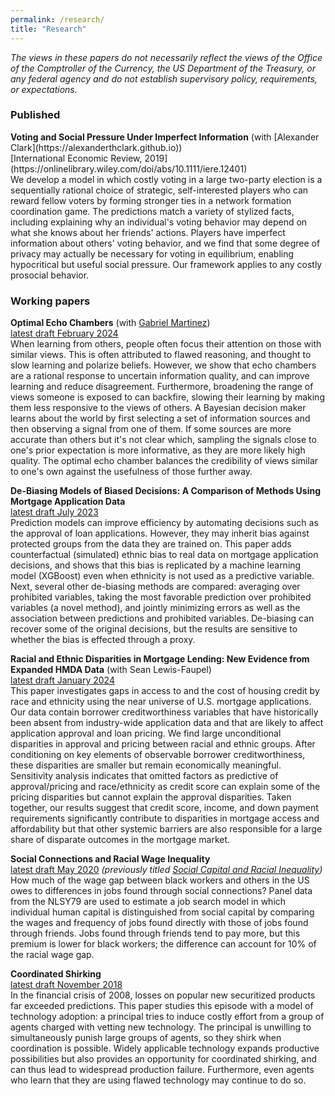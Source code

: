 ```yaml
---
permalink: /research/
title: "Research"
---
```


_The views in these papers do not necessarily reflect the views of the Office of the Comptroller of the Currency, the US  Department of the Treasury, or any federal agency and do not establish supervisory policy, requirements, or expectations._

<p style="text-align: right"><h3>Published</h3></p>
<b>Voting and Social Pressure Under Imperfect Information</b> (with [Alexander Clark](https://alexanderthclark.github.io)) <br>
[International Economic Review, 2019](https://onlinelibrary.wiley.com/doi/abs/10.1111/iere.12401) <br>
We develop a model in which costly voting in a large two-party election is a sequentially rational choice of strategic, self-interested players who can reward fellow voters by forming stronger ties in a network formation coordination game. The predictions match a variety of stylized facts, including explaining why an individual's voting behavior may depend on what she knows about her friends' actions. Players have imperfect information about others' voting behavior, and we find that some degree of privacy may actually be necessary for voting in equilibrium, enabling hypocritical but useful social pressure. Our framework applies to any costly prosocial behavior.

<p style="text-align: right">
<h3>Working papers</h3>
</p>

<b>Optimal Echo Chambers</b> (with [Gabriel Martinez](https://gabriel-martinez-roa.github.io/))<br>
[latest draft February 2024](https://arxiv.org/abs/2010.01249) <br>
When learning from others, people often focus their attention on those with similar views. This is often attributed to flawed reasoning, and thought to slow learning and polarize beliefs. However, we show that echo chambers are a rational response to uncertain information quality, and can improve learning and reduce disagreement. Furthermore, broadening the range of views someone is exposed to can backfire, slowing their learning by making them less responsive to the views of others. A Bayesian decision maker learns about the world by first selecting a set of information sources and then observing a signal from one of them. If some sources are more accurate than others but it's not clear which, sampling the signals close to one's prior expectation is more informative, as they are more likely high quality. The optimal echo chamber balances the credibility of views similar to one's own against the usefulness of those further away. 

<b>De-Biasing Models of Biased Decisions: A Comparison of Methods Using Mortgage Application Data</b><br>
[latest draft July 2023](https://arxiv.org/abs/2405.00895) <br>
Prediction models can improve efficiency by automating decisions such as the approval of loan applications. However, they may inherit bias against protected groups from the data they are trained on. This paper adds counterfactual (simulated) ethnic bias to real data on mortgage application decisions, and shows that this bias is replicated by a machine learning model (XGBoost) even when ethnicity is not used as a predictive variable. Next, several other de-biasing methods are compared: averaging over prohibited variables, taking the most favorable prediction over prohibited variables (a novel method), and jointly minimizing errors as well as the association between predictions and prohibited variables. De-biasing can recover some of the original decisions, but the results are sensitive to whether the bias is effected through a proxy.

<b>Racial and Ethnic Disparities in Mortgage Lending: New Evidence from Expanded HMDA Data</b> (with Sean Lewis-Faupel)<br>
[latest draft January 2024](https://arxiv.org/abs/2405.00910) <br>
This paper investigates gaps in access to and the cost of housing credit by race and ethnicity using the near universe of U.S. mortgage applications. Our data contain borrower creditworthiness variables that have historically been absent from industry-wide application data and that are likely to affect application approval and loan pricing. We find large unconditional disparities in approval and pricing between racial and ethnic groups. After conditioning on key elements of observable borrower creditworthiness, these disparities are smaller but remain economically meaningful. Sensitivity analysis indicates that omitted factors as predictive of approval/pricing and race/ethnicity as credit score can explain some of the pricing disparities but cannot explain the approval disparities. Taken together, our results suggest that credit score, income, and down payment requirements significantly contribute to disparities in mortgage access and affordability but that other systemic barriers are also responsible for a large share of disparate outcomes in the mortgage market.

<b>Social Connections and Racial Wage Inequality</b> <br>
[latest draft May 2020](https://osf.io/vm82w/) *(previously titled [Social Capital and Racial Inequality](https://sites.google.com/site/nicholastenev/tenev_JMP.pdf))* <br>
How much of the wage gap between black workers and others in the US owes to differences in jobs found through social connections? Panel data from the NLSY79 are used to estimate a job search model in which individual human capital is distinguished from social capital by comparing the wages and frequency of jobs found directly with those of jobs found through friends. Jobs found through friends tend to pay more, but this premium is lower for black workers; the difference can account for 10% of the racial wage gap.

<b>Coordinated Shirking</b> <br>
[latest draft November 2018](https://osf.io/preprints/socarxiv/264vt/) <br>
In the financial crisis of 2008, losses on popular new securitized products far exceeded predictions. This paper studies this episode with a model of technology adoption: a principal tries to induce costly effort from a group of agents charged with vetting new technology. The principal is unwilling to simultaneously punish large groups of agents, so they shirk when coordination is possible. Widely applicable technology expands productive possibilities but also provides an opportunity for coordinated shirking, and can thus lead to widespread production failure. Furthermore, even agents who learn that they are using flawed technology may continue to do so.




